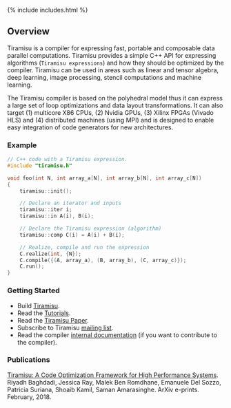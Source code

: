 {% include includes.html %}

## Overview
Tiramisu is a compiler for expressing fast, portable and composable data parallel computations.  Tiramisu provides a simple C++ API for expressing algorithms (`Tiramisu expressions`) and how they should be optimized by the compiler.  Tiramisu can be used in areas such as linear and tensor algebra, deep learning, image processing, stencil computations and machine learning.

The Tiramisu compiler is based on the polyhedral model thus it can express a large set of loop optimizations and data layout transformations.  It can also target (1) multicore X86 CPUs, (2) Nvidia GPUs, (3) Xilinx FPGAs (Vivado HLS) and (4) distributed machines (using MPI) and is designed to enable easy integration of code generators for new architectures.

### Example

```cpp
// C++ code with a Tiramisu expression.
#include "tiramisu.h"

void foo(int N, int array_a[N], int array_b[N], int array_c[N])
{
    tiramisu::init();

    // Declare an iterator and inputs
    tiramisu::iter i;
    tiramisu::in A(i), B(i);

    // Declare the Tiramisu expression (algorithm)
    tiramisu::comp C(i) = A(i) + B(i);

    // Realize, compile and run the expression
    C.realize(int, {N});
    C.compile({(A, array_a), (B, array_b), (C, array_c)});
    C.run();
}
```

### Getting Started
- Build [Tiramisu](https://github.com/Tiramisu-Compiler/tiramisu/).
- Read the [Tutorials](https://github.com/Tiramisu-Compiler/tiramisu/blob/master/tutorials/README.md).
- Read the [Tiramisu Paper](https://arxiv.org/abs/1804.10694).
- Subscribe to Tiramisu [mailing list](https://lists.csail.mit.edu/mailman/listinfo/tiramisu).
- Read the compiler [internal documentation](https://tiramisu-compiler.github.io/doc/) (if you want to contribute to the compiler).


### Publications

[Tiramisu: A Code Optimization Framework for High Performance Systems](https://arxiv.org/abs/1804.10694).<br/>
Riyadh Baghdadi, Jessica Ray, Malek Ben Romdhane, Emanuele Del Sozzo, Patricia Suriana, Shoaib Kamil, Saman Amarasinghe.
ArXiv e-prints. February, 2018.
